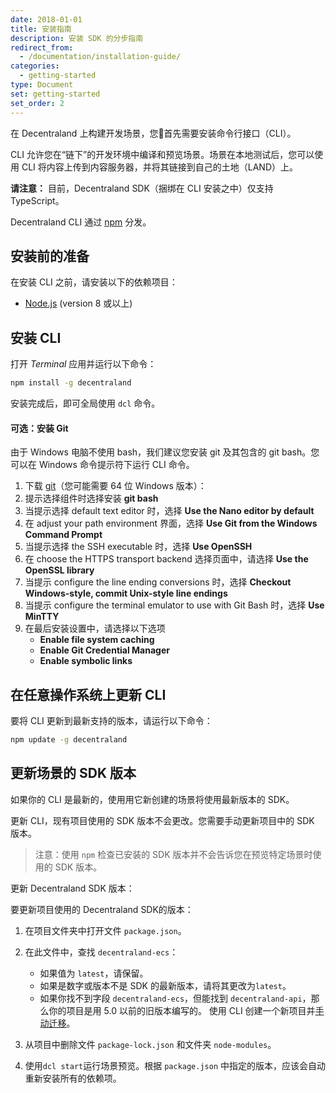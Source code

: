 ```yaml
---
date: 2018-01-01
title: 安装指南
description: 安装 SDK 的分步指南
redirect_from:
  - /documentation/installation-guide/
categories:
  - getting-started
type: Document
set: getting-started
set_order: 2
---
```


在 Decentraland 上构建开发场景，您首先需要安装命令行接口（CLI）。

CLI 允许您在“链下”的开发环境中编译和预览场景。场景在本地测试后，您可以使用 CLI 将内容上传到内容服务器，并将其链接到自己的土地（LAND）上。

**请注意：** 目前，Decentraland SDK（捆绑在 CLI 安装之中）仅支持 TypeScript。

Decentraland CLI 通过 [npm](https://www.npmjs.com/get-npm?utm_source=house&utm_medium=homepage&utm_campaign=free%20orgs&utm_term=Install%20npm) 分发。

## 安装前的准备

在安装 CLI 之前，请安装以下的依赖项目：

* [Node.js](https://www.npmjs.com/) (version 8 或以上)

## 安装 CLI

打开 _Terminal_ 应用并运行以下命令：

```bash
npm install -g decentraland
```

安装完成后，即可全局使用 `dcl` 命令。

#### 可选：安装 Git

由于 Windows 电脑不使用 bash，我们建议您安装 git 及其包含的 git bash。您可以在 Windows 命令提示符下运行 CLI 命令。

1. 下载 [git](https://git-scm.com/download/win)（您可能需要 64 位 Windows 版本）：
2. 提示选择组件时选择安装 **git bash**
3. 当提示选择 default text editor 时，选择 **Use the Nano editor by default**
4. 在 adjust your path environment 界面，选择 **Use Git from the Windows Command Prompt**
5. 当提示选择 the SSH executable 时，选择 **Use OpenSSH**
6.  在 choose the HTTPS transport backend 选择页面中，请选择 **Use the OpenSSL library**
7.  当提示 configure the line ending conversions 时，选择 **Checkout Windows-style, commit Unix-style line endings**
8.  当提示 configure the terminal emulator to use with Git Bash 时，选择 **Use MinTTY**
9.  在最后安装设置中，请选择以下选项
    * **Enable file system caching**
    * **Enable Git Credential Manager**
    * **Enable symbolic links**


## 在任意操作系统上更新 CLI

要将 CLI 更新到最新支持的版本，请运行以下命令：

```bash
npm update -g decentraland
```

## 更新场景的 SDK 版本

如果你的 CLI 是最新的，使用用它新创建的场景将使用最新版本的 SDK。

更新 CLI，现有项目使用的 SDK 版本不会更改。您需要手动更新项目中的 SDK 版本。

> 注意：使用 `npm` 检查已安装的 SDK 版本并不会告诉您在预览特定场景时使用的 SDK 版本。

更新 Decentraland SDK 版本：

要更新项目使用的 Decentraland SDK的版本：

1. 在项目文件夹中打开文件 `package.json`。
2. 在此文件中，查找 `decentraland-ecs`：
   * 如果值为 `latest`，请保留。
   * 如果是数字或版本不是 SDK 的最新版本，请将其更改为`latest`。
   <!--
   * 如果您的项目是[静态XML场景]({{ site.baseurl }}{% post_url /development-guide/2018-01-13-xml-static-scenes %})，则没有此字段配置。请将字段`decentraland-api`设置为`latest`。
   -->
   * 如果你找不到字段 `decentraland-ecs`，但能找到 `decentraland-api`，那么你的项目是用 5.0 以前的旧版本编写的。 使用 CLI 创建一个新项目并[手动迁移](https://decentraland.org/blog/tutorials/sdk-migration/)。

3. 从项目中删除文件 `package-lock.json` 和文件夹 `node-modules`。
4. 使用`dcl start`运行场景预览。根据 `package.json` 中指定的版本，应该会自动重新安装所有的依赖项。